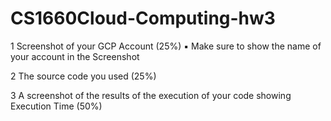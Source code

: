 # CS1660Cloud-Computing-hw3

1 Screenshot of your GCP Account (25%)
  ▪ Make sure to show the name of your account in the Screenshot
  
2 The source code you used (25%)

3 A screenshot of the results of the execution of your code showing Execution Time (50%)
